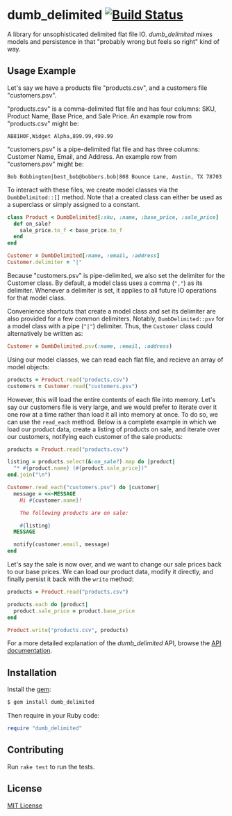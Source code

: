 # dumb_delimited [![Build Status](https://travis-ci.org/jonathanhefner/dumb_delimited.svg?branch=master)](https://travis-ci.org/jonathanhefner/dumb_delimited)

A library for unsophisticated delimited flat file IO.  *dumb_delimited*
mixes models and persistence in that "probably wrong but feels so right"
kind of way.


## Usage Example

Let's say we have a products file "products.csv", and a customers
file "customers.psv".

"products.csv" is a comma-delimited flat file and has four columns: SKU,
Product Name, Base Price, and Sale Price.  An example row from
"products.csv" might be:

```
AB81H0F,Widget Alpha,899.99,499.99
```

"customers.psv" is a pipe-delimited flat file and has three columns:
Customer Name, Email, and Address.  An example row from "customers.psv"
might be:

```
Bob Bobbington|best_bob@bobbers.bob|808 Bounce Lane, Austin, TX 78703
```

To interact with these files, we create model classes via the
`DumbDelimited::[]` method.  Note that a created class can either be
used as a superclass or simply assigned to a constant.

```ruby
class Product < DumbDelimited[:sku, :name, :base_price, :sale_price]
  def on_sale?
    sale_price.to_f < base_price.to_f
  end
end

Customer = DumbDelimited[:name, :email, :address]
Customer.delimiter = "|"
```

Because "customers.psv" is pipe-delimited, we also set the delimiter
for the Customer class.  By default, a model class uses a comma (`","`)
as its delimiter.  Whenever a delimiter is set, it applies to all future
IO operations for that model class.

Convenience shortcuts that create a model class and set its delimiter
are also provided for a few common delimiters.  Notably,
`DumbDelimited::psv` for a model class with a pipe (`"|"`) delimiter.
Thus, the `Customer` class could alternatively be written as:

```ruby
Customer = DumbDelimited.psv(:name, :email, :address)
```

Using our model classes, we can read each flat file, and recieve an
array of model objects:

```ruby
products = Product.read("products.csv")
customers = Customer.read("customers.psv")
```

However, this will load the entire contents of each file into memory.
Let's say our customers file is very large, and we would prefer to
iterate over it one row at a time rather than load it all into memory at
once.  To do so, we can use the `read_each` method.  Below is a complete
example in which we load our product data, create a listing of products
on sale, and iterate over our customers, notifying each customer of the
sale products:

```ruby
products = Product.read("products.csv")

listing = products.select(&:on_sale?).map do |product|
  "* #{product.name} (#{product.sale_price})"
end.join("\n")

Customer.read_each("customers.psv") do |customer|
  message = <<~MESSAGE
    Hi #{customer.name}!

    The following products are on sale:

    #{listing}
  MESSAGE

  notify(customer.email, message)
end
```

Let's say the sale is now over, and we want to change our sale prices
back to our base prices.  We can load our product data, modify it
directly, and finally persist it back with the `write` method:

```ruby
products = Product.read("products.csv")

products.each do |product|
  product.sale_price = product.base_price
end

Product.write("products.csv", products)
```

For a more detailed explanation of the *dumb_delimited* API, browse the
[API documentation](https://www.rubydoc.info/gems/dumb_delimited/).


## Installation

Install the [gem](https://rubygems.org/gems/dumb_delimited):

```bash
$ gem install dumb_delimited
```

Then require in your Ruby code:

```ruby
require "dumb_delimited"
```


## Contributing

Run `rake test` to run the tests.


## License

[MIT License](https://opensource.org/licenses/MIT)
